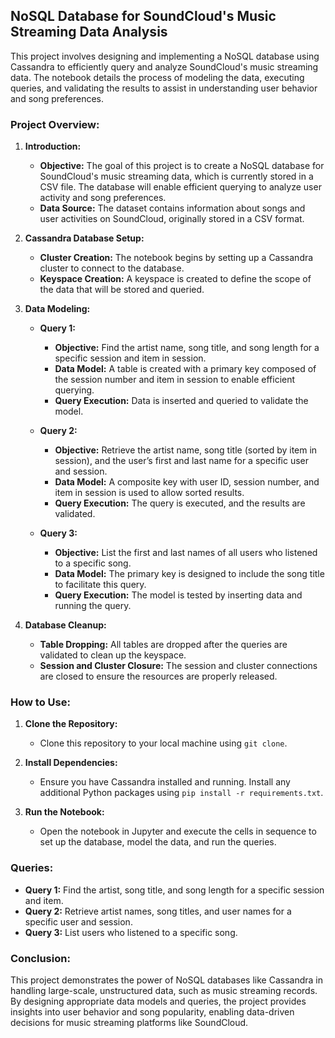 ## NoSQL Database for SoundCloud's Music Streaming Data Analysis

This project involves designing and implementing a NoSQL database using Cassandra to efficiently query and analyze SoundCloud's music streaming data. The notebook details the process of modeling the data, executing queries, and validating the results to assist in understanding user behavior and song preferences.

### Project Overview:

1. **Introduction:**
   - **Objective:** The goal of this project is to create a NoSQL database for SoundCloud's music streaming data, which is currently stored in a CSV file. The database will enable efficient querying to analyze user activity and song preferences.
   - **Data Source:** The dataset contains information about songs and user activities on SoundCloud, originally stored in a CSV format.

2. **Cassandra Database Setup:**
   - **Cluster Creation:** The notebook begins by setting up a Cassandra cluster to connect to the database.
   - **Keyspace Creation:** A keyspace is created to define the scope of the data that will be stored and queried.

3. **Data Modeling:**
   - **Query 1:** 
     - **Objective:** Find the artist name, song title, and song length for a specific session and item in session.
     - **Data Model:** A table is created with a primary key composed of the session number and item in session to enable efficient querying.
     - **Query Execution:** Data is inserted and queried to validate the model.

   - **Query 2:** 
     - **Objective:** Retrieve the artist name, song title (sorted by item in session), and the user’s first and last name for a specific user and session.
     - **Data Model:** A composite key with user ID, session number, and item in session is used to allow sorted results.
     - **Query Execution:** The query is executed, and the results are validated.

   - **Query 3:** 
     - **Objective:** List the first and last names of all users who listened to a specific song.
     - **Data Model:** The primary key is designed to include the song title to facilitate this query.
     - **Query Execution:** The model is tested by inserting data and running the query.

4. **Database Cleanup:**
   - **Table Dropping:** All tables are dropped after the queries are validated to clean up the keyspace.
   - **Session and Cluster Closure:** The session and cluster connections are closed to ensure the resources are properly released.

### How to Use:

1. **Clone the Repository:**
   - Clone this repository to your local machine using `git clone`.
   
2. **Install Dependencies:**
   - Ensure you have Cassandra installed and running. Install any additional Python packages using `pip install -r requirements.txt`.

3. **Run the Notebook:**
   - Open the notebook in Jupyter and execute the cells in sequence to set up the database, model the data, and run the queries.

### Queries:

- **Query 1:** Find the artist, song title, and song length for a specific session and item.
- **Query 2:** Retrieve artist names, song titles, and user names for a specific user and session.
- **Query 3:** List users who listened to a specific song.

### Conclusion:

This project demonstrates the power of NoSQL databases like Cassandra in handling large-scale, unstructured data, such as music streaming records. By designing appropriate data models and queries, the project provides insights into user behavior and song popularity, enabling data-driven decisions for music streaming platforms like SoundCloud.
